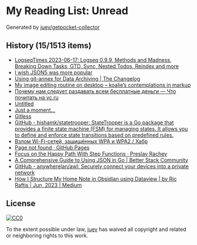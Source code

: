 # My Reading List: Unread

Generated by [juev/getpocket-collector](https://github.com/juev/getpocket-collector)

## History (15/1513 items)

- [LogseqTimes 2023-06-17: Logseq 0.9.9, Methods and Madness, Breaking Down Tasks, GTD, Sync, Nested Todos, Reindex and more](https://www.logseqtimes.com/logseqtimes-2023-06-17-logseq-updates/)
- [I wish JSON5 was more popular](https://evertpot.com/json5/)
- [Using git-annex for Data Archiving | The Changelog](https://changelog.complete.org/archives/10516-using-git-annex-for-data-archiving)
- [My image editing routine on desktop – koalie’s contemplations in markup](https://koalie.blog/2023/06/17/my-image-editing-routine-on-desktop/)
- [Почему нам следует раздавать всем бесплатные деньги — Что почитать на vc.ru](https://vc.ru/books/58710-pochemu-nam-sleduet-razdavat-vsem-besplatnye-dengi)
- [Untitled](https://ionathan.ch/2023/06/06/angarr.html)
- [Just a moment...](https://otakuhp.medium.com/top-mobile-application-penetration-testing-apps-for-ios-ffd1f48eec31)
- [Gitless](https://gitless.com)
- [GitHub - hishamk/statetrooper: StateTrooper is a Go package that provides a finite state machine (FSM) for managing states. It allows you to define and enforce state transitions based on predefined rules.](https://github.com/hishamk/statetrooper)
- [Взлом Wi-Fi-сетей, защищённых WPA и WPA2 / Хабр](https://habr.com/ru/companies/ruvds/articles/534112/)
- [Page not found · GitHub Pages](https://eli.sohl.com/theseus.dht)
- [Focus on the Happy Path With Step Functions · Preslav Rachev](https://preslav.me/2023/06/14/golang-focus-on-the-happy-path-with-step-functions/)
- [A Comprehensive Guide to Using JSON in Go | Better Stack Community](https://betterstack.com/community/guides/scaling-go/json-in-go/)
- [GitHub - anywherelan/awl: Securely connect your devices into a private network](https://github.com/anywherelan/awl)
- [How I Structure My Home Note in Obsidian using Dataview | by Ric Raftis | Jun, 2023 | Medium](https://medium.com/@ricraftis/how-i-structure-my-home-note-in-obsidian-using-dataview-a11caf3cddbd)

## License

[![CC0](https://mirrors.creativecommons.org/presskit/buttons/88x31/svg/cc-zero.svg)](https://creativecommons.org/publicdomain/zero/1.0/)

To the extent possible under law, [juev](https://github.com/juev) has waived all copyright and related or neighboring rights to this work.
